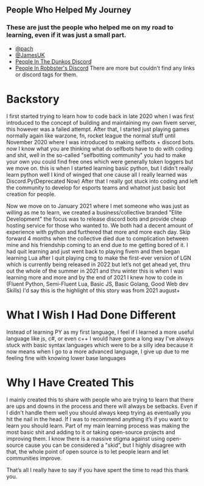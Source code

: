 ## People Who Helped My Journey
### These are just the people who helped me on my road to learning, even if it was just a small part.
- [@pach](https://www.github.com/pachxl)
- [@JamesUK](https://github.com/JamesEU)
- [People In The Dunkos Discord](https://discord.gg/5X7kkFZxc2)
- [People In Robbster's Discord](https://discord.gg/uBRAje9g9d)
There are more but couldn't find any links or discord tags for them.




# Backstory

I first started trying to learn how to code back in late 2020 when I was first introduced to the concept of building and maintaining my own fivem server, this however was a failed attempt. After that, I started just playing games normally again like warzone, fn, rocket league the normal stuff until November 2020 where I was introduced to making selfbots + discord bots. now I know what you are thinking what do selfbots have to do with coding and shit, well in the so-called "selfbotting community" you had to make your own you could find free ones which were generally token loggers but we move on. this is when I started learning basic python, but I didn't really learn python well I kind of winged that one cause all I really learned was Discord.Py(Deprecated Now) After that I really got stuck into coding and left the community to develop for esports teams and whatnot just basic bot creation for people.

Now we move on to January 2021 where I met someone who was just as willing as me to learn, we created a business/collective branded "Elite Development" the focus was to release discord bots and provide cheap hosting service for those who wanted to. We both had a decent amount of experience with python and furthered that more and more each day. Skip forward 4 months when the collective died due to complication between mine and his friendship coming to an end due to me getting bored of it. I had quit learning and just went back to playing fivem and then began learning Lua after I quit playing cmg to make the first-ever version of LGN which is currently being released in 2022 but let’s not get ahead yet, thru out the whole of the summer in 2021 and thru winter this is when I was learning more and more and by the end of 2021 I knew how to code in (Fluent Python, Semi-Fluent Lua, Basic JS, Basic Golang, Good Web dev Skills) I'd say this is the highlight of this story was from 2021 august+


# What I Wish I Had Done Different

Instead of learning PY as my first language, I feel if I learned a more useful language like js, c#, or even c++ I would have gone a long way I've always stuck with basic syntax languages which were to be a silly idea because it now means when I go to a more advanced language, I give up due to me feeling fine with knowing lower base languages

# Why I Have Created This
I mainly created this to share with people who are trying to learn that there are ups and downs in the process and there will always be setbacks. Even if I didn't handle them well you should always keep trying as eventually you hit the nail in the head. If I was to recommend anything it’s if you want to learn you should learn. Part of my main learning process was making the most basic shit and adding to it or taking open-source projects and improving them. I know there is a massive stigma against using open-source cause you can be considered a "skid”, but I highly disagree with that, the whole point of open source is to let people learn and let communities improve. 


That’s all I really have to say if you have spent the time to read this thank you.
